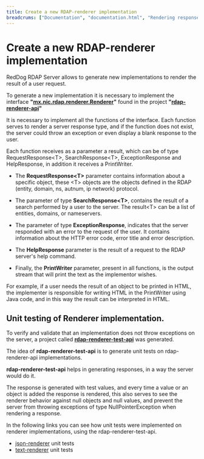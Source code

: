```yaml
---
title: Create a new RDAP-renderer implementation
breadcrums: ["Documentation", "documentation.html", "Rendering response data", "documentation.html#rendering-response-data"]
---
```


# Create a new RDAP-renderer implementation

RedDog RDAP Server allows to generate new implementations to render the result of a user request.

To generate a new implementation it is necessary to implement the interface __"[mx.nic.rdap.renderer.Renderer](https://github.com/NICMx/rdap-renderer-api/blob/master/src/main/java/mx/nic/rdap/renderer/Renderer.java)"__ found in the project __"[rdap-renderer-api](https://github.com/NICMx/rdap-renderer-api)"__ 

It is necessary to implement all the functions of the interface. Each function serves to render a server response type, and if the function does not exist, the server could throw an exception or even display a blank response to the user.

Each function receives as a parameter a result, which can be of type RequestResponse&lt;T&gt;, SearchResponse&lt;T&gt;, ExceptionResponse and HelpResponse, in addition it receives a PrintWriter.

- The __RequestResponse&lt;T&gt;__ parameter contains information about a specific object, these &lt;T&gt; objects are the objects defined in the RDAP (entity, domain, ns, autnum, ip network) protocol.

- The parameter of type __SearchResponse&lt;T&gt;__, contains the result of a search performed by a user to the server. The result&lt;T&gt; can be a list of entities, domains, or nameservers.

- The parameter of type __ExceptionResponse__, indicates that the server responded with an error to the request of the user. It contains information about the HTTP error code, error title and error description.

- The __HelpResponse__ parameter is the result of a request to the RDAP server's help command.

- Finally, the __PrintWriter__ parameter, present in all functions, is the output stream that will print the text as the implementor wishes.

For example, if a user needs the result of an object to be printed in HTML, the implementer is responsible for writing HTML in the PrintWriter using Java code, and in this way the result can be interpreted in HTML.

## Unit testing of Renderer implementation.

To verify and validate that an implementation does not throw exceptions on the server, a project called __[rdap-renderer-test-api](https://github.com/NICMx/rdap-renderer-test-api)__ was generated.

The idea of __rdap-renderer-test-api__ is to generate unit tests on rdap-renderer-api implementations.

__rdap-renderer-test-api__ helps in generating responses, in a way the server would do it.

The response is generated with test values, and every time a value or an object is added the response is rendered, this also serves to see the renderer behavior against null objects and null values, and prevent the server from throwing exceptions of type NullPointerException when rendering a response.

In the following links you can see how unit tests were implemented on renderer implementations, using the rdap-renderer-test-api.

- [json-renderer](https://github.com/NICMx/rdap-json-renderer/blob/master/src/test/java/mx/nic/rdap/test/json/TestJsonRenderer.java) unit tests
- [text-renderer](https://github.com/NICMx/rdap-text-renderer/blob/master/src/test/java/mx/nic/rdap/renderer/text/TestTextRenderer.java) unit tests